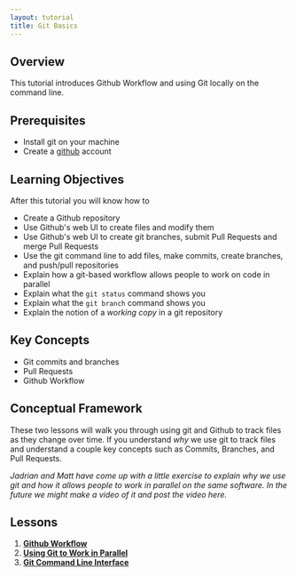 ```yaml
---
layout: tutorial
title: Git Basics
---
```


## Overview

This tutorial introduces Github Workflow and using Git locally on the command line.

## Prerequisites

* Install git on your machine
* Create a [github](https://github.com) account

## Learning Objectives

After this tutorial you will know how to

* Create a Github repository
* Use Github's web UI to create files and modify them
* Use Github's web UI to create git branches, submit Pull Requests and merge Pull Requests
* Use the git command line to add files, make commits, create branches, and push/pull repositories
* Explain how a git-based workflow allows people to work on code in parallel
* Explain what the `git status` command shows you
* Explain what the `git branch` command shows you
* Explain the notion of a _working copy_ in a git repository

## Key Concepts

* Git commits and branches
* Pull Requests
* Github Workflow

## Conceptual Framework

These two lessons will walk you through using git and Github to track files as they change over time. If you understand _why_ we use git to track files and understand a couple key concepts such as Commits, Branches, and Pull Requests.

_Jadrian and Matt have come up with a little exercise to explain why we use git and how it allows people to work in parallel on the same software. In the future we might make a video of it and post the video here._

## Lessons

1. **[Github Workflow](lessons/github-workflow)**
2. **[Using Git to Work in Parallel](lessons/git-working-in-parallel)**
3. **[Git Command Line Interface](lessons/git-cli)**
